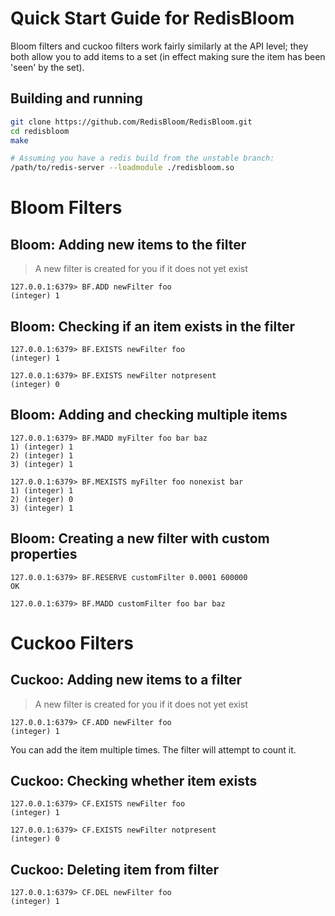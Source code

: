 
# Quick Start Guide for RedisBloom

Bloom filters and cuckoo filters work fairly similarly at the API level; they
both allow you to add items to a set (in effect making sure the item has been
'seen' by the set).

## Building and running

```sh
git clone https://github.com/RedisBloom/RedisBloom.git
cd redisbloom
make

# Assuming you have a redis build from the unstable branch:
/path/to/redis-server --loadmodule ./redisbloom.so
```

# Bloom Filters

## Bloom: Adding new items to the filter

> A new filter is created for you if it does not yet exist

```
127.0.0.1:6379> BF.ADD newFilter foo
(integer) 1
```

## Bloom: Checking if an item exists in the filter

```
127.0.0.1:6379> BF.EXISTS newFilter foo
(integer) 1
```

```
127.0.0.1:6379> BF.EXISTS newFilter notpresent
(integer) 0
```

## Bloom: Adding and checking multiple items

```
127.0.0.1:6379> BF.MADD myFilter foo bar baz
1) (integer) 1
2) (integer) 1
3) (integer) 1
```

```
127.0.0.1:6379> BF.MEXISTS myFilter foo nonexist bar
1) (integer) 1
2) (integer) 0
3) (integer) 1
```

## Bloom: Creating a new filter with custom properties

```
127.0.0.1:6379> BF.RESERVE customFilter 0.0001 600000
OK
```

```
127.0.0.1:6379> BF.MADD customFilter foo bar baz
```

# Cuckoo Filters

## Cuckoo: Adding new items to a filter

> A new filter is created for you if it does not yet exist

```
127.0.0.1:6379> CF.ADD newFilter foo
(integer) 1
```

You can add the item multiple times. The filter will attempt to count it.

## Cuckoo: Checking whether item exists

```
127.0.0.1:6379> CF.EXISTS newFilter foo
(integer) 1
```

```
127.0.0.1:6379> CF.EXISTS newFilter notpresent
(integer) 0
```

## Cuckoo: Deleting item from filter

```
127.0.0.1:6379> CF.DEL newFilter foo
(integer) 1
```
